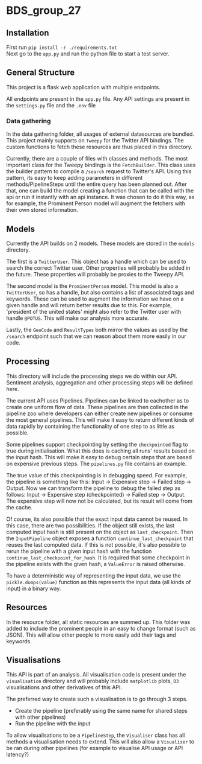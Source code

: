 # BDS_group_27

## Installation
First run `pip install -r ./requirements.txt`\
Next go to the `app.py` and run the python file to start a test server.


## General Structure
This project is a flask web application with multiple endpoints.


All endpoints are present in the `app.py` file. 
Any API settings are present in the `settings.py` file and the `.env` file

### Data gathering
In the data gathering folder, all usages of external datasources are bundled. 
This project mainly supports on `Tweepy` for the Twitter API bindings. 
The custom functions to fetch these resources are thus placed in this directory. 

Currently, there are a couple of files with classes and methods. 
The most important class for the Tweepy bindings is the `FetchBuilder`. 
This class uses the builder pattern to compile a `/search` request to Twitter's API. 
Using this pattern, its easy to keep adding parameters in different methods/PipelineSteps until the entire query has been
planned out. After that, one can build the model creating a function that can be called with the api or 
run it instantly with an api instance. It was chosen to do it this way, as for example, the Prominent Person model
will augment the fetchers with their own stored information.

## Models
Currently the API builds on 2 models. These models are stored in the `models` directory.
 
The first is a `TwitterUser`. This object has a handle which can be used to search
the correct Twitter user. Other properties will probably be added in the future. These properties will probably be proxies to
the Tweepy API.

The second model is the `ProminentPerson` model. This model is also a `TwitterUser`, so has a handle, but also
contains a list of associated tags and keywords. These can be used to augment the information we have on a given
handle and will return better results due to this. For example, 'president of the united states' might also refer
to the Twitter user with handle `@POTUS`. This will make our analysis more accurate.

Lastly, the `GeoCode` and `ResultTypes` both mirror the values as used by the `/search` endpoint such 
that we can reason about them more easily in our code.

## Processing
This directory will include the processing steps we do within our API. Sentiment analysis, aggregation 
and other processing steps will be defined here.

The current API uses Pipelines. Pipelines can be linked to eachother as to create one uniform flow
of data. These pipelines are then collected in the pipeline zoo where developers can either create new pipelines
or consume the most general pipelines. This will make it easy to return different kinds of data rapidly by
containing the functionality of one step to as little as possible. 

Some pipelines support checkpointing by setting the `checkpointed` flag to true during initialisation.
What this does is caching all runs' results based on the input hash. 
This will make it easy to debug certain steps that are based on expensive previous steps. The `pipelines.py` file contains an example.

The true value of this checkpointing is in debugging speed. For example, the pipeline is something like this:
Input -> Expensive step -> Failed step -> Output. Now we can transform the pipeline to debug the failed step as follows:
Input -> Expensive step (checkpointed) -> Failed step -> Output. The expensive step will now not be calculated, but its result
will come from the cache.

Of course, its also possible that the exact input data cannot be reused. In this case, there are two possibilities.
If the object still exists, the last computed input hash is still present on the object as `last_checkpoint`. 
Then the `InputPipeline` object exposes a function `continue_last_checkpoint` that reuses the last computed data.
If this is not possible, it's also possible to rerun the pipeline with a given input hash with the function 
`continue_last_checkpoint_for_hash`. It is required that some checkpoint in the pipeline exists with the given hash,
a `ValueError` is raised otherwise.

To have a deterministic way of representing the input data, we use the `pickle.dumps(value)` function as
this represents the input data (all kinds of input) in a binary way.

## Resources
In the resource folder, all static resources are summed up. This folder was added to include the prominent people
in an easy to change format (such as JSON). This will allow other people to more easily add their tags and keywords.

## Visualisations
This API is part of an analysis. All visualisation code is present under the `visualisation` directory and will
probably include `matplotlib` plots, `D3` visualisations and other derivatives of this API.

The preferred way to create such a visualisation is to go through 3 steps.

- Create the pipeline (preferably using the same name for shared steps with other pipelines)
- Run the pipeline with the input

To allow visualisations to be a `PipelineStep`, the `Visualiser` class has
all methods a visualisation needs to extend. This will also allow a `Visualiser` to
be ran during other pipelines (for example to visualise API usage or API latency?)